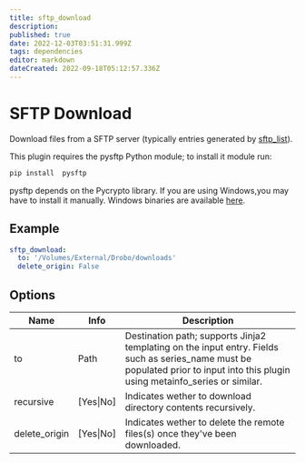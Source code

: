 ```yaml
---
title: sftp_download
description: 
published: true
date: 2022-12-03T03:51:31.999Z
tags: dependencies
editor: markdown
dateCreated: 2022-09-18T05:12:57.336Z
---
```


# SFTP Download
Download files from a SFTP server (typically entries generated by [sftp_list](/Plugins/sftp_list)). 

This plugin requires the pysftp Python module; to install it module run:

```bash
pip install  pysftp
```

pysftp depends on the Pycrypto library. If you are using Windows,you may have to install it manually. Windows binaries are available [here](http://www.voidspace.org.uk/python/modules.shtml#pycrypto).

## Example
```yaml
sftp_download:
  to: '/Volumes/External/Drobo/downloads'
  delete_origin: False
```

## Options

| **Name** | **Info** | **Description** |
| --- | --- | --- |
|  to  |  Path  |  Destination path; supports Jinja2 templating on the input entry. Fields such as series_name must be populated prior to input into this plugin using metainfo_series or similar.  |
|  recursive  |  [Yes\|No]  |  Indicates wether to download directory contents recursively.  |
| delete_origin | [Yes\|No] | Indicates wether to delete the remote files(s) once they've been downloaded. |